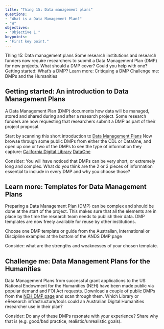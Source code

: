 ```yaml
---
title: "Thing 15: Data management plans"
questions:
- "What is a Data Management Plan?"
- "W"
objectives:
- "Objective 1."
keypoints:
- "First key point."
---
```

Thing 15: Data management plans
Some research institutions and research funders now require researchers to submit a Data Management Plan (DMP) for new projects.  What should a DMP cover?  Could you help with one?
Getting started: What’s a DMP?
Learn more: Critiquing a DMP
Challenge me: DMPs and the Humanities

## Getting started: An introduction to Data Management Plans

A Data Management Plan (DMP) documents how data will be managed, stored and shared during and after a research project. Some research funders are now requesting that researchers submit a DMP as part of their project proposal.

Start by scanning this short introduction to [Data Management Plans](http://libraries.ucsd.edu/services/data-curation/data-management/data-management-plan.html)
Now browse through some public DMPs from either  the CDL or DataOne, and open up one or two of the DMPs to see the type of information they capture:
[California Digital Library](https://dmptool.org/public_dmps)
[DataOne](https://www.dataone.org/data-management-planning)

Consider: You will have noticed that DMPs can be very short, or extremely long and complex. What do you think are the 2 or 3 pieces of information essential to include in every DMP and why you choose those?

## Learn more: Templates for Data Management Plans

Preparing a Data Management Plan (DMP) can be complex and should be done at the start of the project. This makes sure that all the elements are in place by the time the research team needs to publish their data. DMP templates are now freely available for reuse by other institutions.

Choose one DMP template or guide from the Australian, International or Discipline examples at the bottom of the ANDS DMP page

Consider: what are the strengths and weaknesses of your chosen template.

## Challenge me: Data Management Plans for the Humanities

Data Management Plans from successful grant applications to the US National Endowment for the Humanities (NEH) have been made public via popular demand and FOI Act requests.
Download a couple of public DMPs from the [NEH DMP page](http://www.neh.gov/divisions/odh/grant-news/data-management-plans-successful-grant-applications-2011-2014-now-available) and scan through them.
Which Library or eResearch infrastructure/tools could an Australian Digital Humanities researcher use in their plan?

Consider: Do any of these DMPs resonate with your experience? Share why that is (e.g. good/bad practice, realistic/unrealistic goals).
